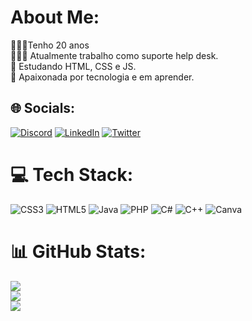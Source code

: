 # About Me:
🙆🏻‍♀️Tenho 20 anos<br>👩🏻‍💻 Atualmente trabalho como suporte help desk.<br>📖 Estudando HTML, CSS e JS.<br>💖 Apaixonada por tecnologia e em aprender.


## 🌐 Socials:
[![Discord](https://img.shields.io/badge/Discord-%237289DA.svg?logo=discord&logoColor=white)](https://discord.gg/lilopesx#3051) [![LinkedIn](https://img.shields.io/badge/LinkedIn-%230077B5.svg?logo=linkedin&logoColor=white)](https://linkedin.com/in/https://www.linkedin.com/in/l%C3%ADvia-v-409242121/) [![Twitter](https://img.shields.io/badge/Twitter-%231DA1F2.svg?logo=Twitter&logoColor=white)](https://twitter.com/@lilopesx) 

# 💻 Tech Stack:
![CSS3](https://img.shields.io/badge/css3-%231572B6.svg?style=plastic&logo=css3&logoColor=white) ![HTML5](https://img.shields.io/badge/html5-%23E34F26.svg?style=plastic&logo=html5&logoColor=white) ![Java](https://img.shields.io/badge/java-%23ED8B00.svg?style=plastic&logo=java&logoColor=white) ![PHP](https://img.shields.io/badge/php-%23777BB4.svg?style=plastic&logo=php&logoColor=white) ![C#](https://img.shields.io/badge/c%23-%23239120.svg?style=plastic&logo=c-sharp&logoColor=white) ![C++](https://img.shields.io/badge/c++-%2300599C.svg?style=plastic&logo=c%2B%2B&logoColor=white) ![Canva](https://img.shields.io/badge/Canva-%2300C4CC.svg?style=plastic&logo=Canva&logoColor=white)
# 📊 GitHub Stats:
![](https://github-readme-stats.vercel.app/api?username=lilopesx&theme=dark&hide_border=true&include_all_commits=false&count_private=false)<br/>
![](https://github-readme-streak-stats.herokuapp.com/?user=lilopesx&theme=dark&hide_border=true)<br/>
![](https://github-readme-stats.vercel.app/api/top-langs/?username=lilopesx&theme=dark&hide_border=true&include_all_commits=false&count_private=false&layout=compact)

<!-- Proudly created with GPRM ( https://gprm.itsvg.in ) -->
